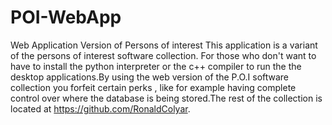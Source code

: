 # POI-WebApp
Web Application Version of Persons of interest
This application is a variant of the persons of interest software collection. For those who don't want to have to install the python interpreter or the c++ compiler to run the 
the desktop applications.By using the web version of the P.O.I software collection you forfeit certain perks , like for example having complete control over where the database is being stored.The rest of the collection is located at https://github.com/RonaldColyar.
